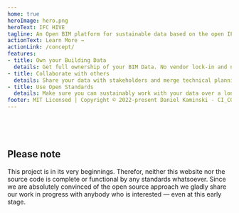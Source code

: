 ```yaml
---
home: true
heroImage: hero.png
heroText: IFC HIVE
tagline: An Open BIM platform for sustainable data based on the open IFC standard.
actionText: Learn More →
actionLink: /concept/
features:
- title: Own your Building Data
  details: Get full ownership of your BIM Data. No vendor lock-in and no data loss when handling IFC data. Access and edit all IFC data objects and attributes
- title: Collaborate with others
  details: Share your data with stakeholders and merge technical plannings back into your building data. Have everybody still working with their prefered software.
- title: Use Open Standards
  details: Make sure you can sustainably work with your data over a long period of time and still read and edit every bit of it. Query, process and link your data in any way which is relevant for your use case.
footer: MIT Licensed | Copyright © 2022-present Daniel Kaminski - CI_COMMIT_SHA
---
```


<div style="margin-top: 40px">&nbsp;</div>

## Please note

This project is in its very beginnings. Therefor, neither this website nor the
source code is complete or functional by any standards whatsoever. Since we are
absolutely convinced of the open source approach we gladly share our work in
progress with anybody who is interested — even at this early stage.

<div style="margin-bottom: 100px">&nbsp;</div>
